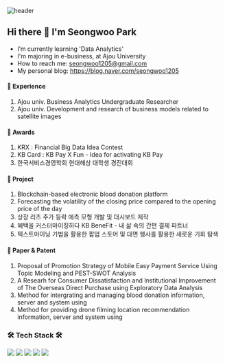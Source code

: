 ![header](https://capsule-render.vercel.app/api?type=soft&color=auto&height=150&section=header&text=HELLOSSONG&fontSize=70&animation=twinkling)

## Hi there 👋  I'm Seongwoo Park
- I’m currently learning 'Data Analytics'
- I'm majoring in e-business, at Ajou University
- How to reach me: seongwoo1205@gmail.com
- My personal blog: https://blog.naver.com/seongwoo1205

#### 🥇 Experience
1. Ajou univ. Business Analytics Undergraduate Researcher
2. Ajou univ. Development and research of business models related to satellite images

#### 🥇 Awards
1. KRX : Financial Big Data Idea Contest
2. KB Card : KB Pay X Fun - Idea for activating KB Pay
3. 한국서비스경영학회 현대해상 대학생 경진대회

#### 🥇 Project
1. Blockchain-based electronic blood donation platform
2. Forecasting the volatility of the closing price compared to the opening price of the day 
3. 상장 리츠 주가 등락 에측 모형 개발 및 대시보드 제작
4. 혜택을 커스터마이징하다 KB BeneFit - 내 삶 속의 간편 결제 파트너
5. 텍스트마이닝 기법을 활용한 팝업 스토어 및 대면 행사를 활용한 새로운 기회 탐색

#### 🥇 Paper & Patent
1. Proposal  of  Promotion  Strategy  of  Mobile  Easy Payment  Service  Using  Topic  Modeling  and PEST-SWOT  Analysis
2. A Researh for Consumer Dissatisfaction and Institutional Improvement of The Overseas Direct Purchase using Exploratory Data Analysis
3. Method for intergrating and managing blood donation information, server and system using
4. Method for providing drone filming location recommendation information, server and system using


<h3>🛠 Tech Stack 🛠</h3>

<p>
  <img src="https://img.shields.io/badge/Python-3776AB?style=flat-square&logo=Python&logoColor=white"/>
  <img src="https://img.shields.io/badge/R-276DC3?style=flat-square&logo=R&logoColor=white"/>
  <img src="https://img.shields.io/badge/Tableau-E97627?style=flat-square&logo=Tableau&logoColor=white"/>
  <img src="https://img.shields.io/badge/MySQL-4479A1?style=flat-square&logo=MySQL&logoColor=white"/>
  <img src="https://img.shields.io/badge/React-61DAFB?style=flat-square&logo=React&logoColor=white"/>

</p>






